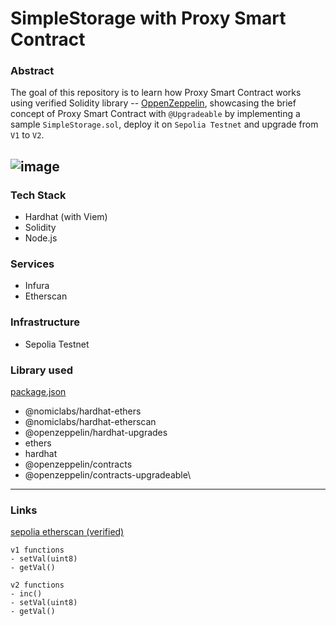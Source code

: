 # SimpleStorage with Proxy Smart Contract

### Abstract
The goal of this repository is to learn how Proxy Smart Contract works using verified Solidity library -- [OppenZeppelin](https://github.com/OpenZeppelin/openzeppelin-contracts-upgradeable), 
showcasing the brief concept of Proxy Smart Contract with `@Upgradeable` by implementing a sample `SimpleStorage.sol`, deploy
it on `Sepolia Testnet` and upgrade from `V1` to `V2`.

![image](https://github.com/user-attachments/assets/776d9b1f-3774-470d-8f00-d878ea7197fa)
---
### Tech Stack
- Hardhat (with Viem)
- Solidity
- Node.js

### Services
- Infura
- Etherscan 

### Infrastructure
- Sepolia Testnet 

### Library used
[package.json](./package.json)
- @nomiclabs/hardhat-ethers
- @nomiclabs/hardhat-etherscan
- @openzeppelin/hardhat-upgrades
- ethers
- hardhat
- @openzeppelin/contracts
- @openzeppelin/contracts-upgradeable\

---
### Links
[sepolia etherscan (verified)](https://sepolia.etherscan.io/address/0x0C72bf6769F4B95AC5073895cf3eb49F60C92A50)
```text 
v1 functions
- setVal(uint8)
- getVal()

v2 functions
- inc()
- setVal(uint8)
- getVal()
```
